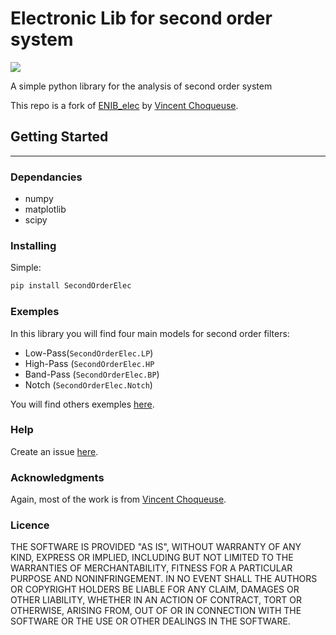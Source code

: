 # Electronic Lib for second order system

![](https://img.shields.io/travis/slashformotion/SecondOrderElec/master?style=flat-square)

A simple python library for the analysis of second order system

This repo is a fork of [ENIB_elec](https://github.com/vincentchoqueuse/ENIB_elec) by [Vincent Choqueuse](https://github.com/vincentchoqueuse).

## Getting Started
---
### Dependancies

* numpy
* matplotlib
* scipy

### Installing

Simple:
```bash
pip install SecondOrderElec
```

### Exemples

In this library you will find four main models for second order filters: 

- Low-Pass(```SecondOrderElec.LP```)
- High-Pass (```SecondOrderElec.HP```
- Band-Pass (```SecondOrderElec.BP```)
- Notch (```SecondOrderElec.Notch```)


You will find others exemples [here](https://github.com/slashformotion/SecondOrderElec/tree/master/exemples).

### Help

Create an issue [here](https://github.com/slashformotion/SecondOrderElec/issues).

### Acknowledgments

Again, most of the work is from [Vincent Choqueuse](https://github.com/vincentchoqueuse).

### Licence

THE SOFTWARE IS PROVIDED "AS IS", WITHOUT WARRANTY OF ANY KIND, EXPRESS OR
IMPLIED, INCLUDING BUT NOT LIMITED TO THE WARRANTIES OF MERCHANTABILITY,
FITNESS FOR A PARTICULAR PURPOSE AND NONINFRINGEMENT. IN NO EVENT SHALL THE
AUTHORS OR COPYRIGHT HOLDERS BE LIABLE FOR ANY CLAIM, DAMAGES OR OTHER
LIABILITY, WHETHER IN AN ACTION OF CONTRACT, TORT OR OTHERWISE, ARISING FROM,
OUT OF OR IN CONNECTION WITH THE SOFTWARE OR THE USE OR OTHER DEALINGS IN THE
SOFTWARE.